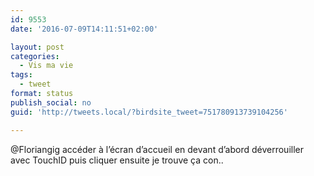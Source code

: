 ```yaml
---
id: 9553
date: '2016-07-09T14:11:51+02:00'

layout: post
categories:
  - Vis ma vie
tags:
  - tweet
format: status
publish_social: no
guid: 'http://tweets.local/?birdsite_tweet=751780913739104256'

---
```


@Floriangig accéder à l’écran d’accueil en devant d’abord déverrouiller avec TouchID puis cliquer ensuite je trouve ça con..